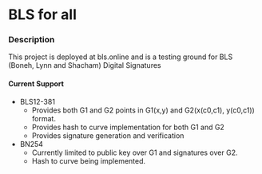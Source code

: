 # BLS for all


### Description
This project is deployed at bls.online and is a testing ground for BLS (Boneh, Lynn and Shacham) Digital Signatures

#### Current Support
- BLS12-381
  - Provides both G1 and G2 points in G1(x,y) and G2(x(c0,c1), y(c0,c1)) format.
  - Provides hash to curve implementation for both G1 and G2
  - Provides signature generation and verification
- BN254
  - Currently limited to public key over G1 and signatures over G2.
  - Hash to curve being implemented.

